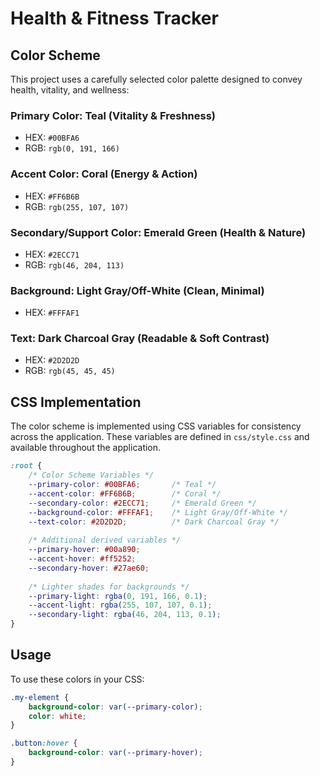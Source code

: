 # Health & Fitness Tracker

## Color Scheme

This project uses a carefully selected color palette designed to convey health, vitality, and wellness:

### Primary Color: Teal (Vitality & Freshness)
- HEX: `#00BFA6`
- RGB: `rgb(0, 191, 166)`

### Accent Color: Coral (Energy & Action)
- HEX: `#FF6B6B`
- RGB: `rgb(255, 107, 107)`

### Secondary/Support Color: Emerald Green (Health & Nature)
- HEX: `#2ECC71`
- RGB: `rgb(46, 204, 113)`

### Background: Light Gray/Off-White (Clean, Minimal)
- HEX: `#FFFAF1`

### Text: Dark Charcoal Gray (Readable & Soft Contrast)
- HEX: `#2D2D2D`
- RGB: `rgb(45, 45, 45)`

## CSS Implementation

The color scheme is implemented using CSS variables for consistency across the application. These variables are defined in `css/style.css` and available throughout the application.

```css
:root {
    /* Color Scheme Variables */
    --primary-color: #00BFA6;       /* Teal */
    --accent-color: #FF6B6B;        /* Coral */
    --secondary-color: #2ECC71;     /* Emerald Green */
    --background-color: #FFFAF1;    /* Light Gray/Off-White */
    --text-color: #2D2D2D;          /* Dark Charcoal Gray */
    
    /* Additional derived variables */
    --primary-hover: #00a890;
    --accent-hover: #ff5252;
    --secondary-hover: #27ae60;
    
    /* Lighter shades for backgrounds */
    --primary-light: rgba(0, 191, 166, 0.1);
    --accent-light: rgba(255, 107, 107, 0.1);
    --secondary-light: rgba(46, 204, 113, 0.1);
}
```

## Usage

To use these colors in your CSS:

```css
.my-element {
    background-color: var(--primary-color);
    color: white;
}

.button:hover {
    background-color: var(--primary-hover);
}
```
